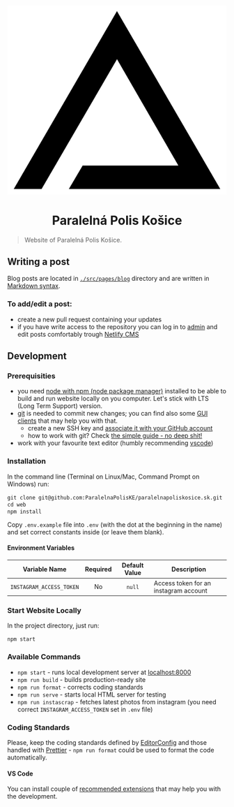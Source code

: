<p align="center">
  <img src="src/images/logo.svg">
</p>
<h1 align="center">Paralelná Polis Košice</h1>

> Website of Paralelná Polis Košice.

## Writing a post

Blog posts are located in [`./src/pages/blog`](https://github.com/ParalelnaPolisKE/web/tree/master/src/pages/blog) directory and are written in [Markdown syntax](https://github.com/adam-p/markdown-here/wiki/Markdown-Cheatsheet).

### To add/edit a post:

- create a new pull request containing your updates
- if you have write access to the repository you can log in to [admin](https://paralelnapoliske.netlify.com/admin/) and edit posts comfortably trough [Netlify CMS](https://www.netlifycms.org/)

## Development

### Prerequisities

- you need [node with npm (node package manager)](https://nodejs.org/en/download/) installed to be able to build and run website locally on you computer. Let's stick with LTS (Long Term Support) version.
- [git](https://git-scm.com/downloads) is needed to commit new changes; you can find also some [GUI clients](https://git-scm.com/downloads/guis) that may help you with that.
  - create a new SSH key and [associate it with your GitHub account](https://help.github.com/articles/adding-a-new-ssh-key-to-your-github-account/)
  - how to work with git? Check [the simple guide - no deep shit!](http://rogerdudler.github.io/git-guide/)
- work with your favourite text editor (humbly recommending [vscode](https://code.visualstudio.com/))

### Installation

In the command line (Terminal on Linux/Mac, Command Prompt on Windows) run:

```
git clone git@github.com:ParalelnaPolisKE/paralelnapoliskosice.sk.git
cd web
npm install
```

Copy `.env.example` file into `.env` (with the dot at the beginning in the name) and set correct constants inside (or leave them blank).

#### Environment Variables

| Variable Name            | Required | Default Value | Description                           |
| ------------------------ | :------: | :-----------: | ------------------------------------- |
| `INSTAGRAM_ACCESS_TOKEN` |    No    |    `null`     | Access token for an instagram account |

### Start Website Locally

In the project directory, just run:

```
npm start
```

### Available Commands

- `npm start` - runs local development server at [localhost:8000](http://localhost:8000)
- `npm run build` - builds production-ready site
- `npm run format` - corrects coding standards
- `npm run serve` - starts local HTML server for testing
- `npm run instascrap` - fetches latest photos from instagram (you need correct `INSTAGRAM_ACCESS_TOKEN` set in `.env` file)

### Coding Standards

Please, keep the coding standards defined by [EditorConfig](http://editorconfig.org/) and those handled with [Prettier](https://prettier.io/) - `npm run format` could be used to format the code automatically.

#### VS Code

You can install couple of [recommended extensions](.vscode/extensions.json) that may help you with the development.
